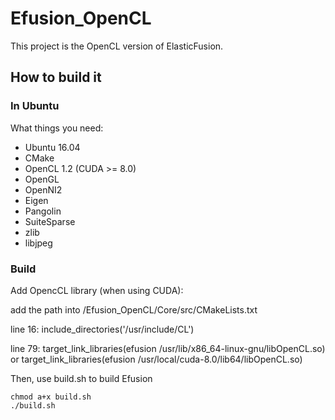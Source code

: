 # Efusion_OpenCL

This project is the OpenCL version of ElasticFusion.

## How to build it

### In Ubuntu

What things you need:
* Ubuntu 16.04
* CMake
* OpenCL 1.2 (CUDA >= 8.0)
* OpenGL
* OpenNI2
* Eigen
* Pangolin
* SuiteSparse
* zlib
* libjpeg

### Build

Add OpencCL library (when using CUDA):

add the path into /Efusion_OpenCL/Core/src/CMakeLists.txt

  line 16: include_directories('/usr/include/CL')
  
  line 79: target_link_libraries(efusion /usr/lib/x86_64-linux-gnu/libOpenCL.so)
           or
           target_link_libraries(efusion /usr/local/cuda-8.0/lib64/libOpenCL.so)

Then, use build.sh to build Efusion
```
chmod a+x build.sh
./build.sh
```

